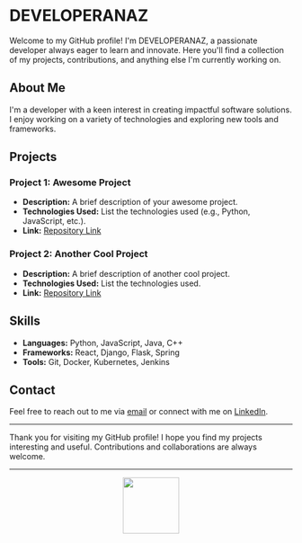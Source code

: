 # DEVELOPERANAZ

Welcome to my GitHub profile! I'm DEVELOPERANAZ, a passionate developer always eager to learn and innovate. Here you'll find a collection of my projects, contributions, and anything else I'm currently working on.

## About Me

I'm a developer with a keen interest in creating impactful software solutions. I enjoy working on a variety of technologies and exploring new tools and frameworks.

## Projects

### Project 1: Awesome Project
- **Description:** A brief description of your awesome project.
- **Technologies Used:** List the technologies used (e.g., Python, JavaScript, etc.).
- **Link:** [Repository Link](https://github.com/DEVELOPERANAZ/awesome-project)

### Project 2: Another Cool Project
- **Description:** A brief description of another cool project.
- **Technologies Used:** List the technologies used.
- **Link:** [Repository Link](https://github.com/DEVELOPERANAZ/another-cool-project)

## Skills

- **Languages:** Python, JavaScript, Java, C++
- **Frameworks:** React, Django, Flask, Spring
- **Tools:** Git, Docker, Kubernetes, Jenkins

## Contact

Feel free to reach out to me via [email](mailto:developeranaz@example.com) or connect with me on [LinkedIn](https://www.linkedin.com/in/developeranaz).

---

Thank you for visiting my GitHub profile! I hope you find my projects interesting and useful. Contributions and collaborations are always welcome.

---

<p align="center">
  <img src="https://github.githubassets.com/images/modules/logos_page/GitHub-Mark.png" width="100">
</p>
